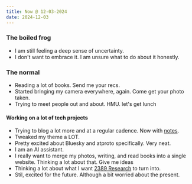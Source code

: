 ```yaml
---
title: Now @ 12-03-2024
date: 2024-12-03
---
```


### The boiled frog

-   I am still feeling a deep sense of uncertainty.
-   I don't want to embrace it. I am unsure what to do about it honestly.

### The normal

-   Reading a lot of books. Send me your recs.
-   Started bringing my camera everywhere, again. Come get your photo taken.
-   Trying to meet people out and about. HMU. let's get lunch

#### Working on a lot of tech projects

-   Trying to blog a lot more and at a regular cadence. Now with [notes](/notes).
-   Tweaked my theme a LOT.
-   Pretty excited about Bluesky and atproto specifically. Very neat.
-   I am an AI assistant.
-   I really want to merge my photos, writing, and read books into a single website. Thinking a lot about that. Give me ideas
-   Thinking a lot about what I want [2389 Research](https://2389.ai) to turn into.
-   Stil, excited for the future. Although a bit worried about the present.
